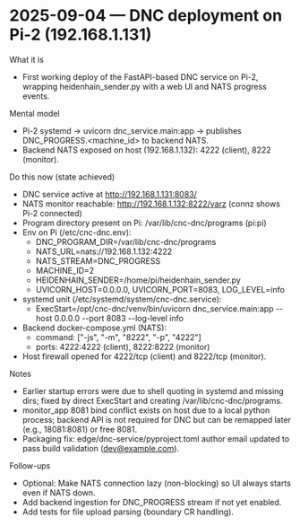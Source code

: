 # 2025-09-04 — DNC deployment on Pi-2 (192.168.1.131)

What it is
- First working deploy of the FastAPI-based DNC service on Pi-2, wrapping heidenhain_sender.py with a web UI and NATS progress events.

Mental model
- Pi-2 systemd → uvicorn dnc_service.main:app → publishes DNC_PROGRESS.<machine_id> to backend NATS.
- Backend NATS exposed on host (192.168.1.132): 4222 (client), 8222 (monitor).

Do this now (state achieved)
- DNC service active at http://192.168.1.131:8083/
- NATS monitor reachable: http://192.168.1.132:8222/varz (connz shows Pi-2 connected)
- Program directory present on Pi: /var/lib/cnc-dnc/programs (pi:pi)
- Env on Pi (/etc/cnc-dnc.env):
  - DNC_PROGRAM_DIR=/var/lib/cnc-dnc/programs
  - NATS_URL=nats://192.168.1.132:4222
  - NATS_STREAM=DNC_PROGRESS
  - MACHINE_ID=2
  - HEIDENHAIN_SENDER=/home/pi/heidenhain_sender.py
  - UVICORN_HOST=0.0.0.0, UVICORN_PORT=8083, LOG_LEVEL=info
- systemd unit (/etc/systemd/system/cnc-dnc.service):
  - ExecStart=/opt/cnc-dnc/venv/bin/uvicorn dnc_service.main:app --host 0.0.0.0 --port 8083 --log-level info
- Backend docker-compose.yml (NATS):
  - command: ["-js", "-m", "8222", "-p", "4222"]
  - ports: 4222:4222 (client), 8222:8222 (monitor)
- Host firewall opened for 4222/tcp (client) and 8222/tcp (monitor).

Notes
- Earlier startup errors were due to shell quoting in systemd and missing dirs; fixed by direct ExecStart and creating /var/lib/cnc-dnc/programs.
- monitor_app 8081 bind conflict exists on host due to a local python process; backend API is not required for DNC but can be remapped later (e.g., 18081:8081) or free 8081.
- Packaging fix: edge/dnc-service/pyproject.toml author email updated to pass build validation (dev@example.com).

Follow-ups
- Optional: Make NATS connection lazy (non-blocking) so UI always starts even if NATS down.
- Add backend ingestion for DNC_PROGRESS stream if not yet enabled.
- Add tests for file upload parsing (boundary CR handling).

